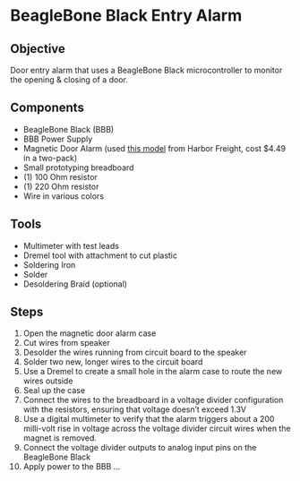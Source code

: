 BeagleBone Black Entry Alarm
=============================

Objective
---------
Door entry alarm that uses a BeagleBone Black microcontroller to monitor the opening &amp; closing of a door.

Components
----------
* BeagleBone Black (BBB)
* BBB Power Supply
* Magnetic Door Alarm (used [this model](http://www.harborfreight.com/door-window-entry-alarm-94983.html) from Harbor Freight, cost $4.49 in a two-pack)
* Small prototyping breadboard
* (1) 100 Ohm resistor
* (1) 220 Ohm resistor
* Wire in various colors

Tools
-----
* Multimeter with test leads
* Dremel tool with attachment to cut plastic
* Soldering Iron
* Solder
* Desoldering Braid (optional)

Steps
-----
1. Open the magnetic door alarm case
1. Cut wires from speaker
1. Desolder the wires running from circuit board to the speaker
1. Solder two new, longer wires to the circuit board
1. Use a Dremel to create a small hole in the alarm case to route the new wires outside
1. Seal up the case
1. Connect the wires to the breadboard in a voltage divider configuration with the resistors, ensuring that voltage doesn’t exceed 1.3V
1. Use a digital multimeter to verify that the alarm triggers about a 200 milli-volt rise in voltage across the voltage divider circuit wires when the magnet is removed.
1. Connect the voltage divider outputs to analog input pins on the BeagleBone Black
1. Apply power to the BBB
...